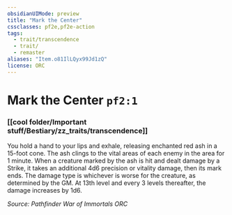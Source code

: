 ```yaml
---
obsidianUIMode: preview
title: "Mark the Center"
cssclasses: pf2e,pf2e-action
tags:
  - trait/transcendence
  - trait/
  - remaster
aliases: "Item.o81IlLQyx99Jd1zQ"
license: ORC
---
```

# Mark the Center `pf2:1`

### [[cool folder/Important stuff/Bestiary/zz_traits/transcendence]]






You hold a hand to your lips and exhale, releasing enchanted red ash in a 15-foot cone. The ash clings to the vital areas of each enemy in the area for 1 minute. When a creature marked by the ash is hit and dealt damage by a Strike, it takes an additional 4d6 precision or vitality damage, then its mark ends. The damage type is whichever is worse for the creature, as determined by the GM. At 13th level and every 3 levels thereafter, the damage increases by 1d6.

*Source: Pathfinder War of Immortals*
*ORC*
